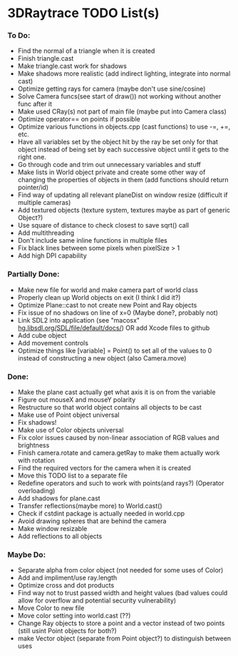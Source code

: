 # 3DRaytrace TODO List(s)

### To Do:

<!-- - classes.cpp line 182: add position to ball shadow casting(??) -->
- Find the normal of a triangle when it is created
- Finish triangle.cast
- Make triangle.cast work for shadows
- Make shadows more realistic (add indirect lighting, integrate into normal cast)
- Optimize getting rays for camera (maybe don't use sine/cosine)
- Solve Camera funcs(see start of draw()) not working without another func after it
- Make used CRay(s) not part of main file (maybe put into Camera class)
- Optimize operator== on points if possible
- Optimize various functions in objects.cpp (cast functions) to use -=, +=, etc.
- Have all variables set by the object hit by the ray be set only for that object instead of being set by each successive object until it gets to the right one.
- Go through code and trim out unnecessary variables and stuff
- Make lists in World object private and create some other way of changing the properties of objects in them (add functions should return pointer/id)
- Find way of updating all relevant planeDist on window resize (difficult if multiple cameras)
- Add textured objects (texture system, textures maybe as part of generic Object?)
- Use square of distance to check closest to save sqrt() call
- Add multithreading
- Don't include same inline functions in multiple files
- Fix black lines between some pixels when pixelSize > 1
- Add high DPI capability

### Partially Done:

- Make new file for world and make camera part of world class
- Properly clean up World objects on exit (I think I did it?)
- Optimize Plane::cast to not create new Point and Ray objects
- Fix issue of no shadows on line of x=0 (Maybe done?, probably not)
- Link SDL2 into application (see "macosx" [hg.libsdl.org/SDL/file/default/docs/](http://hg.libsdl.org/SDL/file/default/docs/))  OR  add Xcode files to github
- Add cube object
- Add movement controls
- Optimize things like [variable] = Point() to set all of the values to 0 instead of constructing a new object  (also Camera.move)

### Done:

- Make the plane cast actually get what axis it is on from the variable
- Figure out mouseX and mouseY polarity
- Restructure so that world object contains all objects to be cast
- Make use of Point object universal
- Fix shadows!
- Make use of Color objects universal
- Fix color issues caused by non-linear association of RGB values and brightness
- Finish camera.rotate and camera.getRay to make them actually work with rotation
- Find the required vectors for the camera when it is created
- Move this TODO list to a separate file
- Redefine operators and such to work with points(and rays?) (Operator overloading)
- Add shadows for plane.cast
- Transfer reflections(maybe more) to World.cast()
- Check if cstdint package is actually needed in world.cpp
- Avoid drawing spheres that are behind the camera
- Make window resizable
- Add reflections to all objects

### Maybe Do:

- Separate alpha from color object (not needed for some uses of Color)
- Add and impliment/use ray.length
- Optimize cross and dot products
- Find way not to trust passed width and height values (bad values could allow for overflow and potential security vulnerability)
- Move Color to new file
- Move color setting into world.cast (??)
- Change Ray objects to store a point and a vector instead of two points (still usint Point objects for both?)
- make Vector object (separate from Point object?) to distinguish between uses


